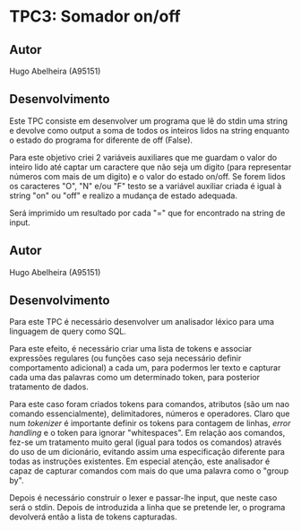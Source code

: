 # TPC3: Somador on/off

## Autor
Hugo Abelheira (A95151)

## Desenvolvimento
Este TPC consiste em desenvolver um programa que lê do stdin uma string e devolve como output a soma de todos os inteiros lidos na string enquanto o estado do programa for diferente de off (False).

Para este objetivo criei 2 variáveis auxiliares que me guardam o valor do inteiro lido até captar um caractere que não seja um digito (para representar números com mais de um digito) e o valor do estado on/off. Se forem lidos os caracteres "O", "N" e/ou "F" testo se a variável auxiliar criada é igual à string "on" ou "off" e realizo a mudança de estado adequada. 

Será imprimido um resultado por cada "=" que for encontrado na string de input.






























## Autor
Hugo Abelheira (A95151)

## Desenvolvimento
Para este TPC é necessário desenvolver um analisador léxico para uma linguagem de query como SQL.

Para este efeito, é necessário criar uma lista de tokens e associar expressões regulares (ou funções caso seja necessário definir comportamento adicional) a cada um, para podermos ler texto e capturar cada uma das palavras como um determinado token, para posterior tratamento de dados. 

Para este caso foram criados tokens para comandos, atributos (são um nao comando essencialmente), delimitadores, números e operadores. Claro que num *tokenizer* é importante definir os tokens para contagem de linhas, *error handling* e o token para ignorar "whitespaces". Em relação aos comandos, fez-se um tratamento muito geral (igual para todos os comandos) através do uso de um dicionário, evitando assim uma especificação diferente para todas as instruções existentes. Em especial atenção, este analisador é capaz de capturar comandos com mais do que uma palavra como o "group by".

Depois é necessário construir o lexer e passar-lhe input, que neste caso será o stdin. Depois de introduzida a linha que se pretende ler, o programa devolverá então a lista de tokens capturadas.